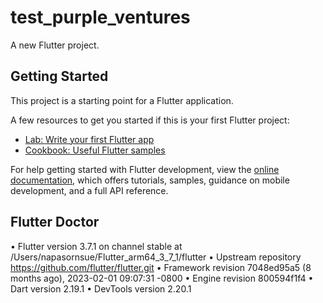 # test_purple_ventures

A new Flutter project.

## Getting Started

This project is a starting point for a Flutter application.

A few resources to get you started if this is your first Flutter project:

- [Lab: Write your first Flutter app](https://docs.flutter.dev/get-started/codelab)
- [Cookbook: Useful Flutter samples](https://docs.flutter.dev/cookbook)

For help getting started with Flutter development, view the
[online documentation](https://docs.flutter.dev/), which offers tutorials,
samples, guidance on mobile development, and a full API reference.

## Flutter Doctor

 • Flutter version 3.7.1 on channel stable at /Users/napasornsue/Flutter_arm64_3_7_1/flutter
    • Upstream repository https://github.com/flutter/flutter.git
    • Framework revision 7048ed95a5 (8 months ago), 2023-02-01 09:07:31 -0800
    • Engine revision 800594f1f4
    • Dart version 2.19.1
    • DevTools version 2.20.1
